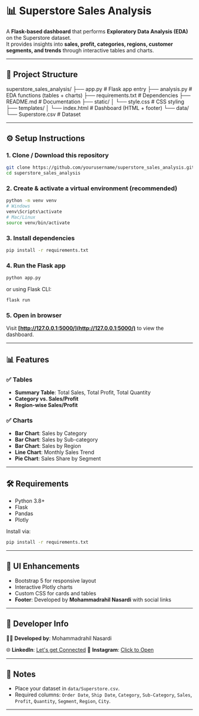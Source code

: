 
# 📊 Superstore Sales Analysis

A **Flask-based dashboard** that performs **Exploratory Data Analysis (EDA)** on the Superstore dataset.  
It provides insights into **sales, profit, categories, regions, customer segments, and trends** through interactive tables and charts.

---

## 📁 Project Structure


superstore\_sales\_analysis/
├── app.py               # Flask app entry
├── analysis.py          # EDA functions (tables + charts)
├── requirements.txt     # Dependencies
├── README.md            # Documentation
├── static/
│   └── style.css        # CSS styling
├── templates/
│   └── index.html       # Dashboard (HTML + footer)
└── data/
└── Superstore.csv   # Dataset



---

## ⚙️ Setup Instructions

### 1. Clone / Download this repository
```bash
git clone https://github.com/yourusername/superstore_sales_analysis.git
cd superstore_sales_analysis
````

### 2. Create & activate a virtual environment (recommended)

```bash
python -m venv venv
# Windows
venv\Scripts\activate
# Mac/Linux
source venv/bin/activate
```

### 3. Install dependencies

```bash
pip install -r requirements.txt
```

### 4. Run the Flask app

```bash
python app.py
```

or using Flask CLI:

```bash
flask run
```

### 5. Open in browser

Visit **[http://127.0.0.1:5000/](http://127.0.0.1:5000/)** to view the dashboard.

---

## 📊 Features

### ✅ Tables

* **Summary Table**: Total Sales, Total Profit, Total Quantity
* **Category vs. Sales/Profit**
* **Region-wise Sales/Profit**

### ✅ Charts

* **Bar Chart**: Sales by Category
* **Bar Chart**: Sales by Sub-category
* **Bar Chart**: Sales by Region
* **Line Chart**: Monthly Sales Trend
* **Pie Chart**: Sales Share by Segment

---

## 🛠️ Requirements

* Python 3.8+
* Flask
* Pandas
* Plotly

Install via:

```bash
pip install -r requirements.txt
```

---

## 🎨 UI Enhancements

* Bootstrap 5 for responsive layout
* Interactive Plotly charts
* Custom CSS for cards and tables
* **Footer**: Developed by **Mohammadrahil Nasardi** with social links

---

## 🔗 Developer Info

👨‍💻 **Developed by**: Mohammadrahil Nasardi

🌐 **LinkedIn**: [Let's get Connected](https://www.linkedin.com/in/your_linkedin)
📸 **Instagram**: [Click to Open](https://www.instagram.com/your_instagram)

---

## 📌 Notes

* Place your dataset in `data/Superstore.csv`.
* Required columns:
  `Order Date`, `Ship Date`, `Category`, `Sub-Category`, `Sales`, `Profit`, `Quantity`, `Segment`, `Region`, `City`.

---

```


